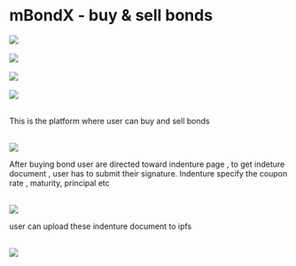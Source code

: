 # mBondX - buy & sell bonds

<img src="https://siasky.net/fATnbvzU7seOB2L0v54biub-Hnm5aigqaJbH5GrgvOgAlQ">
<br>
<br>
<img src="https://siasky.net/fAUts0KQVlLF5g-49Ln_lCNYML2BiUq4wnXohMFPEBoUpA">
<br>
<br>
<img src="https://siasky.net/PAGwERoA_O3ciLEsvFVcse7FvSYLCw64l-Q7Ak9lri7v8g">
<br>
<br>
<img src="https://siasky.net/jABsKD9OkQW-bY_QGp11vEFqpRpMYcM40jU_taOfKWH3QA">
<br>
<br>
<p> This is the platform where user can buy and sell bonds</p>
<br>
<img src="https://siasky.net/7AB2_ADKCLiRq2aykceibIGMd2z11U-5Ydd9xdVe3UJ1og">
<br>
<p> After buying bond user are directed toward indenture page , to get indeture document , user has to submit their signature.
  Indenture  specify the coupon rate , maturity, principal etc</p>
 </br>
<img src ="https://siasky.net/_A3v5fQ8_RFjGwzRO-1Yk8mMVE5n1D3P2fH_uKsjdOIWfQ">

<br>
<p> user can  upload these indenture document to ipfs</p>
<br>
<img src = "https://siasky.net/_BmI4r2eQLQJA-MHaTvpM_LRn_6JFgDsKg9UQB9lnHMbag">


